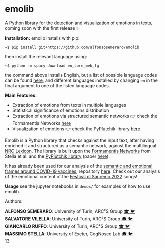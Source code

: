 # emolib
A Python library for the detection and visualization of emotions in texts, coming soon with the first release ✨

**Installation:**
emolib installs with pip:

```
~$ pip install git+https://github.com/alfonsosemeraro/emolib
```
then install the relevant language using:

```
~$ python -m spacy download en_core_web_lg
```
the command above installs English, but a list of possible language codes can be found [here](https://spacy.io/usage/models), and different languages installed by changing `en` in the final argument to one of the listed language codes. 

**Main Features:**
  - Extraction of emotions from texts in multiple languages
  - Statistical significance of emotions distribution
  - Extraction of emotions via structured semantic networks 👉 check the Formamentis Networks [here](https://journals.plos.org/plosone/article?id=10.1371/journal.pone.0222870)
  - Visualization of emotions 👉 check the PyPlutchik library [here](https://journals.plos.org/plosone/article?id=10.1371/journal.pone.0256503)


Emolib is a Python library that checks against the input text, after having enriched it and structured as a semantic network, against the multilingual [NRC Lexicon](https://saifmohammad.com/WebPages/NRC-Emotion-Lexicon.htm). The library is built upon the [Formamentis Networks](https://journals.plos.org/plosone/article?id=10.1371/journal.pone.0222870) from Stella et al. and the [PyPlutchik library]() (paper [here](https://journals.plos.org/plosone/article?id=10.1371/journal.pone.0256503)).

It has already been used for our analysis of the [semantic and emotional frames around COVID-19 vaccines](https://arxiv.org/abs/2201.07538), repository [here](https://github.com/alfonsosemeraro/vaccines-and-press).
Check out our analysis of the emotional content of the [Festival di Sanremo 2022](https://arcs.di.unito.it/2022/02/04/i-fiori-di-sanremo/) songs! 

**Usage**
see the jupyter notebooks in `demos/` for examples of how to use emolib.

Authors: 

**ALFONSO SEMERARO**: University of Turin, ARC²S Group [🎓 ](https://scholar.google.it/citations?user=wrUG4-cAAAAJ) [🐦](https://twitter.com/AlfonsoSemeraro) <br/>
**SALVATORE VILELLA**: University of Turin, ARC²S Group [🎓 ](https://scholar.google.it/citations?user=zQFTgBEAAAAJ) [🐦](https://twitter.com/sal_vilella) <br/>
**GIANCARLO RUFFO**: University of Turin, ARC²S Group [🎓 ](https://scholar.google.it/citations?user=tTIeDa4AAAAJ) [🐦](https://twitter.com/giaruffo) <br/>
**MASSIMO STELLA**: University of Exeter, CogNosco Lab [🎓 ](https://scholar.google.it/citations?user=TUJkCbkAAAAJ) [🐦](https://twitter.com/MassimoSt) <br/>
13
